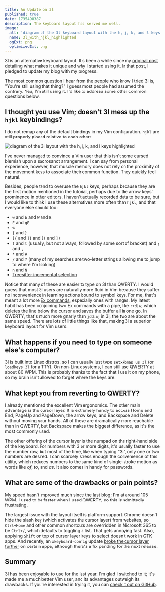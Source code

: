 ```yaml
---
title: An Update on 3l
published: true
date: 1735498387
description: The keyboard layout has served me well.
image:
  alt: 'diagram of the 3l keyboard layout with the h, j, k, and l keys highlighted'
  name: 3l_with_hjkl_highlighted
  ogExt: png
  optimizedExt: png
---
```

3l is an alternative keyboard layout. It's been a while since my [original
post](/blog/learning-3l) detailing what makes it unique and why I started using
it. In that post, I pledged to update my blog with my progress.

The most common question I hear from the people who know I tried 3l is, "You're
still using that thing?" I guess most people had assumed the contrary. Yes, I'm
still using it. I'd like to address some other common questions below.

## I thought you use Vim; doesn't 3l mess up the `hjkl` keybindings?

I do not remap any of the default bindings in my Vim configuration. `hjkl` are
still properly placed relative to each other:

![diagram of the 3l layout with the h, j, k, and l keys highlighted](3l_with_hjkl_highlighted.png)

I've never managed to convince a Vim user that this isn't some cursed blemish
upon a sacrosanct arrangement. I can say from personal experience, however,
that muscle memory does not rely on the proximity of the movement keys to
associate their common function. They quickly feel natural.

Besides, people tend to overuse the `hjkl` keys, perhaps because they are the
first motion mentioned in the tutorial, perhaps due to the arrow keys'
prominence in other editors. I haven't actually recorded data to be sure, but I
would like to think I use these alternatives more often than `hjkl`, and that
everyone else should too:

* `w` and `b` and `W` and `B`
* `E` and `gE`
* `%`
* `{` and `}`
* `[{` and `]}` and `[(` and `])`
* `f` and `t` (usually, but not always, followed by some sort of bracket) and
`;` and `,`
* `*` and `#`
* `/` and `?` (many of my searches are two-letter strings allowing me to jump
to where I'm looking)
* `n` and `N`
* [Treesitter incremental selection](https://github.com/nvim-treesitter/nvim-treesitter?tab=readme-ov-file#incremental-selection)

Notice that many of these are easier to type on 3l than QWERTY. I would guess
that most 3l users are naturally more fluid in Vim because they suffer no
inconvenience in learning actions bound to symbol keys. For me, that's meant a
lot more [Ex commands](/blog/three-snazzy-vim-commands), especially ones with
ranges. My latest habit has been conjoining two Ex commands with a pipe, like
`:+d|w`, which deletes the line below the cursor and saves the buffer all in
one go. In QWERTY, that's much more gnarly than `jdd:w`; in 3l, the two are
about the same speed. There are lots of little things like that, making 3l a
superior keyboard layout for Vim users.

## What happens if you need to type on someone else's computer?

3l is built into Linux distros, so I can usually just type `setxkbmap us 3l`
(or `loadkeys 3l` for a TTY). On non-Linux systems, I can still use QWERTY at
about 80&nbsp;WPM. This is probably thanks to the fact that I use it on my
phone, so my brain isn't allowed to forget where the keys are.

## What kept you from reverting to QWERTY?

I already mentioned the excellent Vim ergonomics. The other main advantage is
the cursor layer. It is extremely handy to access Home and End, PageUp and
PageDown, the arrow keys, and Backspace and Delete without moving your hands.
All of these are dramatically more reachable than in QWERTY, but Backspace
makes the biggest difference, as it's the most commonly used.

The other offering of the cursor layer is the numpad on the right-hand side of
the keyboard. For numbers with 3 or more digits, it's usually faster to use the
number row, but most of the time, like when typing "3l", only one or two
numbers are desired. I can scarcely stress enough the convenience of this
utility, which reduces numbers to the same kind of single-stroke motion as
words like *of*, *to*, and *as*. It also comes in handy for passwords.

## What are some of the drawbacks or pain points?

My speed hasn't improved much since the last blog; I'm at around 105 WPM. I
used to be faster when I used QWERTY, so this is admittedly frustrating.

The largest issue with the layout itself is platform support. Chrome doesn't
hide the slash key (which activates the cursor layer) from websites, so
`Ctrl+Home` and other common shortcuts are overridden in Microsoft&nbsp;365 to
be `Ctrl+/`, which defaults to toggling a list. That gets annoying fast. Also,
applying `Shift` on top of cursor layer keys to select doesn't work in GTK
apps. And recently, an `xkeyboard-config` update [broke the cursor layer
further](https://gitlab.freedesktop.org/xkeyboard-config/xkeyboard-config/-/issues/500)
on certain apps, although there's a fix pending for the next release.

## Summary

3l has been enjoyable to use for the last year. I'm glad I switched to it; it's
made me a much better Vim user, and its advantages outweigh its drawbacks. If
you're interested in trying it, you can [check it out on
GitHub](https://github.com/jackrosenthal/threelayout).
